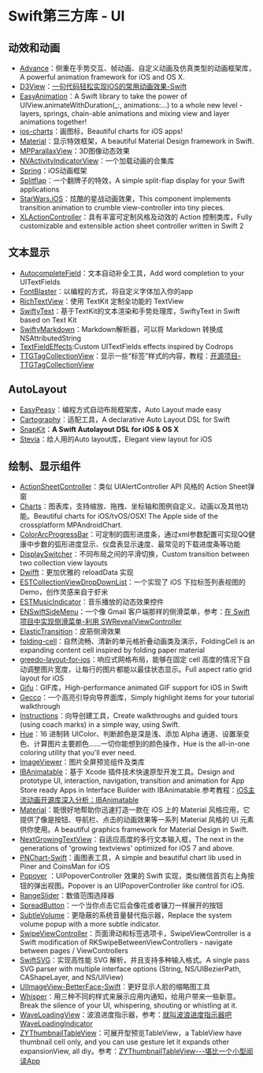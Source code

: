 # Swift第三方库 - UI
## 动效和动画
- [Advance][1]：侧重在手势交互、帧动画、自定义动画及仿真类型的动画框架库，A powerful animation framework for iOS and OS X.
- [D3View][2]：[一句代码轻松实现IOS的常用动画效果-Swift][3]
- [EasyAnimation][4]：A Swift library to take the power of UIView.animateWithDuration(\_:, animations:...) to a whole new level - layers, springs, chain-able animations and mixing view and layer animations together!
- [ios-charts][5]：画图标，Beautiful charts for iOS apps!
- [Material][6]：显示特效框架，A beautiful Material Design framework in Swift. 
- [MPParallaxView][7]：3D图像动态效果
- [NVActivityIndicatorView][8]：一个加载动画的合集库
- [Spring][9]：iOS动画框架
- [Splitflap][10]：一个翻牌子的特效，A simple split-flap display for your Swift applications
- [StarWars.iOS][11]：炫酷的星战动画效果，This component implements transition animation to crumble view-controller into tiny pieces.
- [XLActionController][12]：具有丰富可定制风格及动效的 Action 控制类库，Fully customizable and extensible action sheet controller written in Swift 2

## 文本显示
- [AutocompleteField][13]：文本自动补全工具，Add word completion to your UITextFields
- [FontBlaster][14]：以编程的方式，将自定义字体加入你的app
- [RichTextView][15]：使用 TextKit 定制全功能的 TextView
- [SwiftyText][16]：基于TextKit的文本渲染和手势处理库，SwiftyText in Swift based on Text Kit
- [SwiftyMarkdown][17]：Markdown解析器，可以将 Markdown 转换成 NSAttributedString
- [TextFieldEffects][18]:Custom UITextFields effects inspired by Codrops
- [TTGTagCollectionView][19]：显示一些“标签”样式的内容，教程：[开源项目-TTGTagCollectionView][20]

## AutoLayout
- [EasyPeasy][21]：编程方式自动布局框架库，Auto Layout made easy
- [Cartography][22]：适配工具，A declarative Auto Layout DSL for Swift
 - [SnapKit][23]：**A Swift Autolayout DSL for iOS & OS X**
- [Stevia][24]：给人用的Auto layout库，Elegant view layout for iOS 

## 绘制、显示组件
- [ActionSheetController][25]：类似 UIAlertController API 风格的 Action Sheet弹窗
- [Charts][26]：图表库，支持缩放、拖拽、坐标轴和图例自定义、动画以及其他功能。Beautiful charts for iOS/tvOS/OSX! The Apple side of the crossplatform MPAndroidChart.
- [ColorArcProgressBar][27]：可定制的圆形进度条，通过xml参数配置可实现QQ健康中步数的弧形进度显示、仪盘表显示速度、最常见的下载进度条等功能
- [DisplaySwitcher][28]：不同布局之间的平滑切换，Custom transition between two collection view layouts
- [Dwifft][29]：更加优雅的 reloadData 实现
- [ESTCollectionViewDropDownList][30]：一个实现了 iOS 下拉标签列表视图的 Demo，创作灵感来自于虾米
- [ESTMusicIndicator][31]：音乐播放的动态效果控件
- [ENSwiftSideMenu][32]：一个像 Gmail 客户端那样的侧滑菜单，参考：[在 Swift 项目中实现侧滑菜单-利用 SWRevealViewController][33]
- [ElasticTransition][34]：皮筋侧滑效果
- [folding-cell][35]：自然流畅、清新的单元格折叠动画类及演示，FoldingCell is an expanding content cell inspired by folding paper material
- [greedo-layout-for-ios][36]：响应式网格布局，能够在固定 cell 高度的情况下自动调整图片宽度，让每行的图片都能以最佳状态显示。Full aspect ratio grid layout for iOS
- [Gifu][37]：GIF库，High-performance animated GIF support for iOS in Swift
- [Gecco][38]：一个高亮引导向导界面库，Simply highlight items for your tutorial walkthrough
- [Instructions][39]：向导创建工具，Create walkthroughs and guided tours (using coach marks) in a simple way, using Swift.
- [Hue][40]：16 进制转 UIColor、判断颜色是深是浅、添加 Alpha 通道、设置渐变色、计算图片主要颜色……一切你能想到的颜色操作，Hue is the all-in-one coloring utility that you'll ever need. 
- [ImageViewer][41]：图片全屏预览组件及类库
- [IBAnimatable][42]：基于 Xcode 插件技术快速原型开发工具。Design and prototype UI, interaction, navigation, transition and animation for App Store ready Apps in Interface Builder with IBAnimatable.参考教程：[iOS主流动画开源库深入分析：IBAnimatable][43]
- [Material][44]：能很好地帮助你迅速打造一款在 iOS 上的 Material 风格应用，它提供了像是按钮、导航栏、点击的动画效果等一系列 Material 风格的 UI 元素供你使用。A beautiful graphics framework for Material Design in Swift. 
- [NextGrowingTextView][45]：自适应高度的多行文本输入框，The next in the generations of 'growing textviews' optimized for iOS 7 and above.
- [PNChart-Swift][46]：画图表工具，A simple and beautiful chart lib used in Piner and CoinsMan for iOS
- [Popover][47] ：UIPopoverController 效果的 Swift 实现，类似微信首页右上角按钮的弹出视图。Popover is an UIPopoverController like control for iOS.
- [RangeSlider][48]：数值范围选择器
- [SpreadButton][49]：一个当你点击它后会像花或者镰刀一样展开的按钮
- [SubtleVolume][50]：更隐蔽的系统音量替代指示器，Replace the system volume popup with a more subtle indicator.
- [SwipeViewController][51]：页面滑动和标签选项卡，SwipeViewController is a Swift modification of RKSwipeBetweenViewControllers - navigate between pages / ViewControllers
- [SwiftSVG][52]：实现高性能 SVG 解析，并且支持多种输入格式。A single pass SVG parser with multiple interface options (String, NS/UIBezierPath, CAShapeLayer, and NS/UIView)
- [UIImageView-BetterFace-Swift][53]：更好显示人脸的缩略图工具
- [Whisper][54]：用三种不同的样式来展示应用内通知，给用户带来一些新意。Break the silence of your UI, whispering, shouting or whistling at it. 
- [WaveLoadingView][55]：波浪进度指示器，参考：[就叫波浪进度指示器吧WaveLoadingIndicator][56]
- [ZYThumbnailTableView][57]：可展开型预览TableView，a TableView have thumbnail cell only, and you can use gesture let it expands other expansionView, all diy。参考：[ZYThumbnailTableView---堪比一个小型阅读App][58]


[1]:	https://github.com/storehouse/Advance "Advance"
[2]:	https://github.com/mozhenhau/D3View "D3View"
[3]:	http://mozhenhau.com/2015/06/08/D3View/ "一句代码轻松实现IOS的常用动画效果-Swift"
[4]:	https://github.com/icanzilb/EasyAnimation "EasyAnimation"
[5]:	https://github.com/danielgindi/ios-charts "ios-charts"
[6]:	https://github.com/CosmicMind/Material "Material"
[7]:	https://github.com/DroidsOnRoids/MPParallaxView "MPParallaxView"
[8]:	https://github.com/ninjaprox/NVActivityIndicatorView
[9]:	https://github.com/MengTo/Spring "Spring"
[10]:	https://github.com/yannickl/Splitflap "Splitflap"
[11]:	https://github.com/Yalantis/StarWars.iOS "StarWars.iOS"
[12]:	https://github.com/xmartlabs/XLActionController "XLActionController"
[13]:	https://github.com/filipstefansson/AutocompleteField "AutocompleteField"
[14]:	https://github.com/ArtSabintsev/FontBlaster "FontBlaster"
[15]:	https://github.com/kevinzhow/RichTextView "RichTextView"
[16]:	https://github.com/kejinlu/SwiftyText "SwiftyText"
[17]:	https://github.com/SimonFairbairn/SwiftyMarkdown
[18]:	https://github.com/raulriera/TextFieldEffects "TextFieldEffects"
[19]:	https://github.com/zekunyan/TTGTagCollectionView "TTGTagCollectionView"
[20]:	http://tutuge.me/2015/12/31/TTGTagCollectionView/ "开源项目-TTGTagCollectionView"
[21]:	https://github.com/nakiostudio/EasyPeasy "EasyPeasy"
[22]:	https://github.com/robb/Cartography "Cartography"
[23]:	https://github.com/SnapKit/SnapKit "SnapKit"
[24]:	https://github.com/s4cha/Stevia "Stevia"
[25]:	https://github.com/cuzv/ActionSheetController "ActionSheetController"
[26]:	https://github.com/danielgindi/Charts
[27]:	https://github.com/Shinelw/ColorArcProgressBar "ColorArcProgressBar"
[28]:	https://github.com/Yalantis/DisplaySwitcher "DisplaySwitcher"
[29]:	https://github.com/jflinter/Dwifft "Dwifft"
[30]:	https://github.com/Aufree/ESTCollectionViewDropDownList "ESTCollectionViewDropDownList"
[31]:	https://github.com/Aufree/ESTMusicIndicator "ESTMusicIndicator"
[32]:	https://github.com/evnaz/ENSwiftSideMenu "ENSwiftSideMenu"
[33]:	https://blog.coding.net/blog/Creating-a-Sidebar-Menu-Using-SWRevealViewController-in-Swift "在 Swift 项目中实现侧滑菜单-利用 SWRevealViewController"
[34]:	https://github.com/lkzhao/ElasticTransition "ElasticTransition"
[35]:	https://github.com/Ramotion/folding-cell "folding-cell"
[36]:	https://github.com/500px/greedo-layout-for-ios "greedo-layout-for-ios"
[37]:	https://github.com/kaishin/Gifu
[38]:	https://github.com/yukiasai/Gecco "Gecco"
[39]:	https://github.com/ephread/Instructions "Instructions"
[40]:	https://github.com/hyperoslo/Hue "Hue"
[41]:	https://github.com/MailOnline/ImageViewer "ImageViewer"
[42]:	https://github.com/JakeLin/IBAnimatable "IBAnimatable"
[43]:	http://www.jianshu.com/p/5faf36e1f700 "iOS主流动画开源库深入分析<一>：IBAnimatable"
[44]:	https://github.com/CosmicMind/Material "Material"
[45]:	https://github.com/muukii/NextGrowingTextView "NextGrowingTextView"
[46]:	https://github.com/kevinzhow/PNChart-Swift "PNChart-Swift"
[47]:	https://github.com/cuzv/Popover "Popover：UIPopoverController 效果的 Swift 实现，类似微信首页右上角按钮的弹出视图"
[48]:	https://github.com/Zengzhihui/RangeSlider "RangeSlider"
[49]:	https://github.com/liuzhiyi1992/SpreadButton "SpreadButton"
[50]:	https://github.com/andreamazz/SubtleVolume "SubtleVolume"
[51]:	https://github.com/fortmarek/SwipeViewController "SwipeViewController"
[52]:	https://github.com/mchoe/SwiftSVG "SwiftSVG"
[53]:	https://github.com/croath/UIImageView-BetterFace-Swift "UIImageView-BetterFace-Swift"
[54]:	https://github.com/hyperoslo/Whisper "Whisper"
[55]:	https://github.com/liuzhiyi1992/WaveLoadingView "WaveLoadingView"
[56]:	http://zyden.vicp.cc/waveloadingindicator/ "就叫波浪进度指示器吧WaveLoadingIndicator"
[57]:	https://github.com/liuzhiyi1992/ZYThumbnailTableView "ZYThumbnailTableView"
[58]:	http://zyden.vicp.cc/zythumbnailtableview/